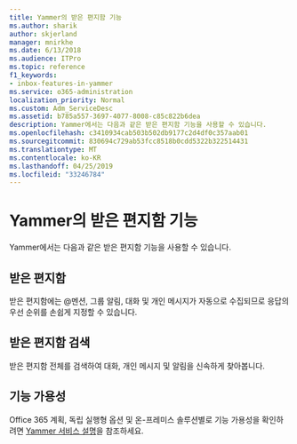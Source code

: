 ```yaml
---
title: Yammer의 받은 편지함 기능
ms.author: sharik
author: skjerland
manager: mnirkhe
ms.date: 6/13/2018
ms.audience: ITPro
ms.topic: reference
f1_keywords:
- inbox-features-in-yammer
ms.service: o365-administration
localization_priority: Normal
ms.custom: Adm_ServiceDesc
ms.assetid: b785a557-3697-4077-8008-c85c822b6dea
description: Yammer에서는 다음과 같은 받은 편지함 기능을 사용할 수 있습니다.
ms.openlocfilehash: c3410934cab503b502db9177c2d4df0c357aab01
ms.sourcegitcommit: 830694c729ab53fcc8518b0cdd5322b322514431
ms.translationtype: MT
ms.contentlocale: ko-KR
ms.lasthandoff: 04/25/2019
ms.locfileid: "33246784"
---
```

# <a name="inbox-features-in-yammer"></a>Yammer의 받은 편지함 기능

Yammer에서는 다음과 같은 받은 편지함 기능을 사용할 수 있습니다.
  
## <a name="inbox"></a>받은 편지함
<a name="bkmk_Inbox"> </a>

받은 편지함에는 @멘션, 그룹 알림, 대화 및 개인 메시지가 자동으로 수집되므로 응답의 우선 순위를 손쉽게 지정할 수 있습니다.
  
## <a name="inbox-search"></a>받은 편지함 검색
<a name="bkmk_InboxSearch"> </a>

받은 편지함 전체를 검색하여 대화, 개인 메시지 및 알림을 신속하게 찾아봅니다.
  
## <a name="feature-availability"></a>기능 가용성
<a name="bkmk_InboxSearch"> </a>

Office 365 계획, 독립 실행형 옵션 및 온-프레미스 솔루션별로 기능 가용성을 확인하려면 [Yammer 서비스 설명](yammer-service-description.md)을 참조하세요.
  

